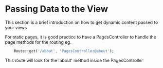 # Passing Data to the View

This section is a brief introduction on how to get dynamic content passed to your views

For static pages, it is good practice to have a PagesController to handle the page methods for the routing eg.

```php
    Route::get('/about', 'PagesController@about');
```
This route will look for the 'about' method inside the PagesController
